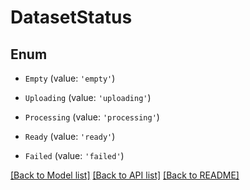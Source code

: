 # DatasetStatus


## Enum

* `Empty` (value: `'empty'`)

* `Uploading` (value: `'uploading'`)

* `Processing` (value: `'processing'`)

* `Ready` (value: `'ready'`)

* `Failed` (value: `'failed'`)

[[Back to Model list]](../README.md#documentation-for-models) [[Back to API list]](../README.md#documentation-for-api-endpoints) [[Back to README]](../README.md)
